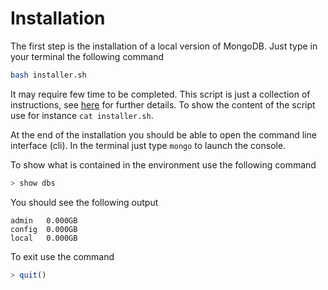 # Installation

The first step is the installation of a local
version of MongoDB. Just type in your terminal
the following command
```bash
bash installer.sh
```
It may require few time to be completed. This
script is just a collection of instructions, see 
[here](https://docs.mongodb.com/manual/tutorial/install-mongodb-on-ubuntu/)
for further details.
To show the content of the script use for instance `cat installer.sh`.

At the end of the installation you should be
able to open the command line interface (cli).
In the terminal just type
`mongo` to launch the console.

To show what is contained in the environment
use the following command
```javascript
> show dbs
``` 
You should see the following output
```
admin   0.000GB
config  0.000GB
local   0.000GB
```

To exit use the command
```javascript
> quit()
``` 
